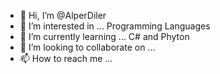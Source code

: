 - 👋 Hi, I’m @AlperDiler
- 👀 I’m interested in ... Programming Languages 
- 🌱 I’m currently learning ... C# and Phyton
- 💞️ I’m looking to collaborate on ...
- 📫 How to reach me ... 

<!---
AlperDiler/AlperDiler is a ✨ special ✨ repository because its `README.md` (this file) appears on your GitHub profile.
You can click the Preview link to take a look at your changes.
--->
